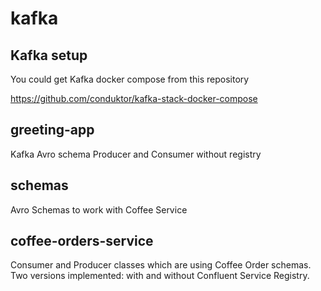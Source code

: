 # kafka

## Kafka setup

You could get Kafka docker compose from this repository

https://github.com/conduktor/kafka-stack-docker-compose

## greeting-app
Kafka Avro schema Producer and Consumer without registry

## schemas
Avro Schemas to work with Coffee Service 

## coffee-orders-service
Consumer and Producer classes which are using Coffee Order schemas.  Two versions implemented: with and without Confluent Service Registry.